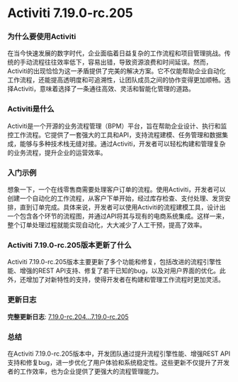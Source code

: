 # Activiti 7.19.0-rc.205
### 为什么要使用Activiti

在当今快速发展的数字时代，企业面临着日益复杂的工作流程和项目管理挑战。传统的手动流程往往效率低下，容易出错，导致资源浪费和时间延误。然而，Activiti的出现恰恰为这一矛盾提供了完美的解决方案。它不仅能帮助企业自动化工作流程，还能提高透明度和可追溯性，让团队成员之间的协作变得更加顺畅。选择Activiti，意味着选择了一条通往高效、灵活和智能化管理的道路。

### Activiti是什么

Activiti是一个开源的业务流程管理（BPM）平台，旨在帮助企业设计、执行和监控工作流程。它提供了一套强大的工具和API，支持流程建模、任务管理和数据集成，能够与多种技术栈无缝对接。通过Activiti，开发者可以轻松构建和管理复杂的业务流程，提升企业的运营效率。

### 入门示例

想象一下，一个在线零售商需要处理客户订单的流程。使用Activiti，开发者可以创建一个自动化的工作流程，从客户下单开始，经过库存检查、支付处理、发货安排，直到订单完成。具体来说，开发者可以使用Activiti的流程建模工具，设计出一个包含各个环节的流程图，并通过API将其与现有的电商系统集成。这样一来，整个订单处理过程就能实现自动化，大大减少了人工干预，提高了效率。

### Activiti 7.19.0-rc.205版本更新了什么

Activiti 7.19.0-rc.205版本主要更新了多个功能和修复，包括改进的流程引擎性能、增强的REST API支持、修复了若干已知的bug，以及对用户界面的优化。此外，还增加了对新特性的支持，使得开发者在构建和管理工作流程时更加灵活。

### 更新日志

**完整更新日志**: [7.19.0-rc.204...7.19.0-rc.205](https://github.com/Activiti/Activiti/compare/7.19.0-rc.204...7.19.0-rc.205)

### 总结

在Activiti 7.19.0-rc.205版本中，开发团队通过提升流程引擎性能、增强REST API支持和修复bug，进一步优化了用户体验和系统稳定性。这些更新不仅提升了开发者的工作效率，也为企业提供了更强大的流程管理能力。
